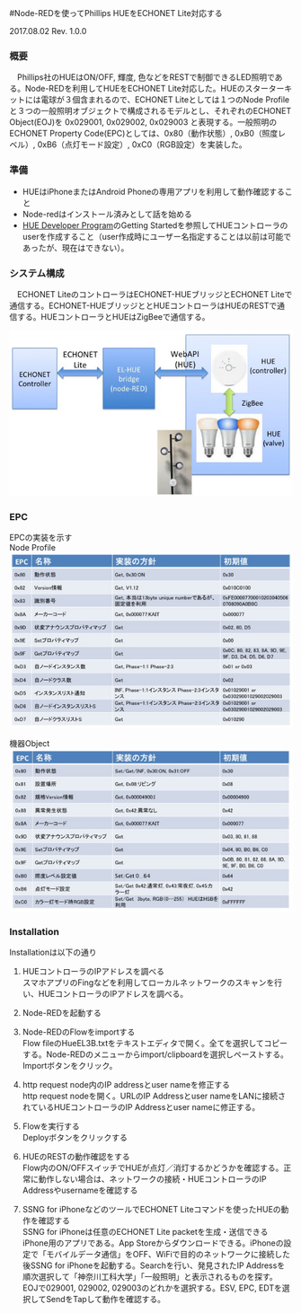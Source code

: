 #Node-REDを使ってPhillips HUEをECHONET Lite対応する

2017.08.02 Rev. 1.0.0

### 概要
　Phillips社のHUEはON/OFF, 輝度, 色などをRESTで制御できるLED照明である。Node-REDを利用してHUEをECHONET Lite対応した。HUEのスターターキットには電球が３個含まれるので、ECHONET Liteとしては１つのNode Profileと３つの一般照明オブジェクトで構成されるモデルとし、それぞれのECHONET Object(EOJ)を 0x029001, 0x029002, 0x029003 と表現する。一般照明のECHONET Property Code(EPC)としては、0x80（動作状態）, 0xB0（照度レベル）, 0xB6（点灯モード設定）, 0xC0（RGB設定）を実装した。 

### 準備
- HUEはiPhoneまたはAndroid Phoneの専用アプリを利用して動作確認すること
- Node-redはインストール済みとして話を始める
- [HUE Developer Program](https://www.developers.meethue.com)のGetting Startedを参照してHUEコントローラのuserを作成すること（user作成時にユーザー名指定することは以前は可能であったが、現在はできない）。

### システム構成
　ECHONET LiteのコントローラはECHONET-HUEブリッジとECHONET Liteで通信する。ECHONET-HUEブリッジととHUEコントローラはHUEのRESTで通信する。HUEコントローラとHUEはZigBeeで通信する。

![システム構成](_graphics/system.jpg)  


### EPC
EPCの実装を示す  
Node Profile  
![システム構成](_graphics/epc_node.jpg)  

機器Object  
![システム構成](_graphics/epc_object.jpg)  

### Installation
Installationは以下の通り  

1. HUEコントローラのIPアドレスを調べる  
スマホアプリのFingなどを利用してローカルネットワークのスキャンを行い、HUEコントローラのIPアドレスを調べる。

2. Node-REDを起動する
3. Node-REDのFlowをimportする  
Flow fileのHueEL3B.txtをテキストエディタで開く。全てを選択してコピーする。Node-REDのメニューからimport/clipboardを選択しペーストする。Importボタンをクリック。

4. http request node内のIP addressとuser nameを修正する  
http request nodeを開く。URLのIP Addressとuser nameをLANに接続されているHUEコントローラのIP Addressとuser nameに修正する。

5. Flowを実行する  
Deployボタンをクリックする

6. HUEのRESTの動作確認をする  
Flow内のON/OFFスイッチでHUEが点灯／消灯するかどうかを確認する。正常に動作しない場合は、ネットワークの接続・HUEコントローラのIP Addressやusernameを確認する

7. SSNG for iPhoneなどのツールでECHONET Liteコマンドを使ったHUEの動作を確認する  
SSNG for iPhoneは任意のECHONET Lite packetを生成・送信できるiPhone用のアプリである。App Storeからダウンロードできる。iPhoneの設定で「モバイルデータ通信」をOFF、WiFiで目的のネットワークに接続した後SSNG for iPhoneを起動する。Searchを行い、発見されたIP Addressを順次選択して「神奈川工科大学」「一般照明」と表示されるものを探す。EOJで029001, 029002, 029003のどれかを選択する。ESV, EPC, EDTを選択してSendをTapして動作を確認する。
